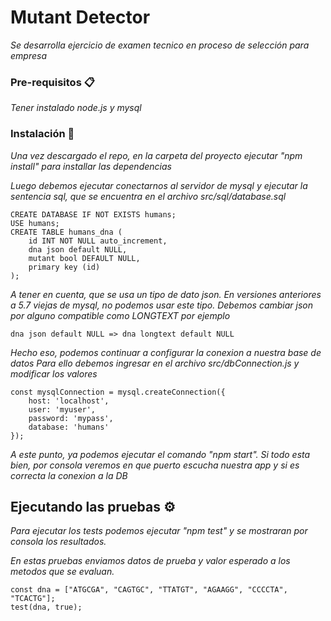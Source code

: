 # Mutant Detector

_Se desarrolla ejercicio de examen tecnico en proceso de selección para empresa_

### Pre-requisitos 📋

_Tener instalado node.js y mysql_

### Instalación 🔧

_Una vez descargado el repo, en la carpeta del proyecto ejecutar "npm install" para installar las dependencias_

_Luego debemos ejecutar conectarnos al servidor de mysql y ejecutar la sentencia sql, que se encuentra en el archivo src/sql/database.sql_

```
CREATE DATABASE IF NOT EXISTS humans;
USE humans; 
CREATE TABLE humans_dna (
	id INT NOT NULL auto_increment,
	dna json default NULL,
	mutant bool DEFAULT NULL,
    primary key (id)
);
```
_A tener en cuenta, que se usa un tipo de dato json. 
En versiones anteriores a 5.7 viejas de mysql, no podemos usar este tipo. Debemos cambiar json por alguno compatible como LONGTEXT por ejemplo_
```
dna json default NULL => dna longtext default NULL
```
_Hecho eso, podemos continuar a configurar la conexion a nuestra base de datos_
_Para ello debemos ingresar en el archivo src/dbConnection.js y modificar los valores_

```
const mysqlConnection = mysql.createConnection({
    host: 'localhost',
    user: 'myuser',
    password: 'mypass',
    database: 'humans'
});
```

_A este punto, ya podemos ejecutar el comando "npm start". 
Si todo esta bien, por consola veremos en que puerto escucha nuestra app y si es correcta la conexion a la DB_

## Ejecutando las pruebas ⚙️
_Para ejecutar los tests podemos ejecutar "npm test" y se mostraran por consola los resultados._

_En estas pruebas enviamos datos de prueba y valor esperado a los metodos que se evaluan._

```
const dna = ["ATGCGA", "CAGTGC", "TTATGT", "AGAAGG", "CCCCTA", "TCACTG"];
test(dna, true);
```
